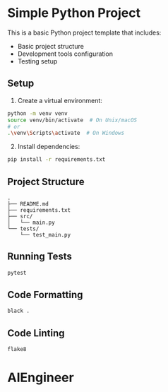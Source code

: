 # Simple Python Project

This is a basic Python project template that includes:

- Basic project structure
- Development tools configuration
- Testing setup

## Setup

1. Create a virtual environment:

```bash
python -m venv venv
source venv/bin/activate  # On Unix/macOS
# or
.\venv\Scripts\activate  # On Windows
```

2. Install dependencies:

```bash
pip install -r requirements.txt
```

## Project Structure

```
.
├── README.md
├── requirements.txt
├── src/
│   └── main.py
└── tests/
    └── test_main.py
```

## Running Tests

```bash
pytest
```

## Code Formatting

```bash
black .
```

## Code Linting

```bash
flake8
```
# AIEngineer
